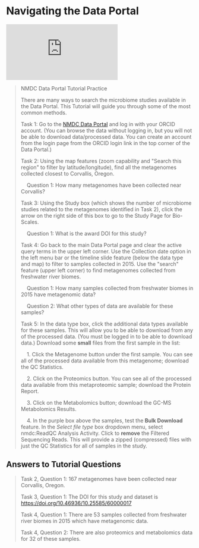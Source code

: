 # Navigating the Data Portal

<!--
    Note: The following HTML snippet was copied from the "Share > Embed" popup on the video's YouTube page, then, its
          original `width="560" height="315"` attribute pair was replaced with `class="nmdc-embedded-youtube-video"`.  
-->
<iframe class="nmdc-embedded-youtube-video" src="https://www.youtube-nocookie.com/embed/JV-8QWoL4aY?si=mjVu2BCrEDuDYUIu" title="YouTube video player" frameborder="0" allow="accelerometer; autoplay; clipboard-write; encrypted-media; gyroscope; picture-in-picture; web-share" referrerpolicy="strict-origin-when-cross-origin" allowfullscreen></iframe>

>NMDC Data Portal Tutorial Practice 
>
>There are many ways to search the microbiome studies available in the Data Portal. This Tutorial will guide you through some of the most common methods.
>
>Task 1: Go to the [NMDC Data Portal](https://data.microbiomedata.org/) and log in with your ORCID account. (You can browse the data without logging in, but you will not be able to download data/processed data. You can create an account from the login page from the ORCID login link in the top corner of the Data Portal.)
>
>Task 2: Using the map features (zoom capability and "Search this region" to filter by latitude/longitude), find all the metagenomes collected closest to Corvallis, Oregon. 
>
>&nbsp;&nbsp;&nbsp;&nbsp;Question 1: How many metagenomes have been collected near Corvallis?
>
>Task 3: Using the Study box (which shows the number of microbiome studies related to the metagenomes identified in Task 2), click the arrow on the right side of this box to go to the Study Page for Bio-Scales.
>
>&nbsp;&nbsp;&nbsp;&nbsp;Question 1:  What is the award DOI for this study? 
>
>Task 4: Go back to the main Data Portal page and clear the active query terms in the upper left corner. Use the Collection date option in the left menu bar or the timeline slide feature (below the data type and map) to filter to samples collected in 2015.  Use the "search" feature (upper left corner) to find metagenomes collected from freshwater river biomes.
>
>&nbsp;&nbsp;&nbsp;&nbsp;Question 1: How many samples collected from freshwater biomes in 2015 have metagenomic data?
>
>&nbsp;&nbsp;&nbsp;&nbsp;Question 2: What other types of data are available for these samples?
>
>Task 5: In the data type box, click the additional data types available for these samples. This will allow you to be able to download from any of the processed data. (You must be logged in to be able to download data.) Download some **small** files from the first sample in the list:
>
>&nbsp;&nbsp;&nbsp;&nbsp;1. Click the Metagenome button under the first sample. You can see all of the processed data available from this metagenome; download the QC Statistics. 
>
>&nbsp;&nbsp;&nbsp;&nbsp;2. Click on the Proteomics button. You can see all of the processed data available from this metaproteomic sample; download the Protein Report.
>
>&nbsp;&nbsp;&nbsp;&nbsp;3. Click on the Metabolomics button; download the GC-MS Metabolomics Results.
>
>&nbsp;&nbsp;&nbsp;&nbsp;4. In the purple box above the samples, test the **Bulk Download** feature. In the *Select file type* box dropdown menu, select nmdc:ReadQC Analysis Activity. Click to **remove** the Filtered Sequencing Reads. This will provide a zipped (compressed) files with just the QC Statistics for all of samples in the study.




## Answers to Tutorial Questions
>Task 2, Question 1: 167 metagenomes have been collected near Corvallis, Oregon.
>
>Task 3, Question 1: The DOI for this study and dataset is https://doi.org/10.46936/10.25585/60000017
>
>Task 4, Question 1: There are 53 samples collected from freshwater river biomes in 2015 which have metagenomic data.
>
>Task 4, Question 2: There are also proteomics and metabolomics data for 32 of these samples.